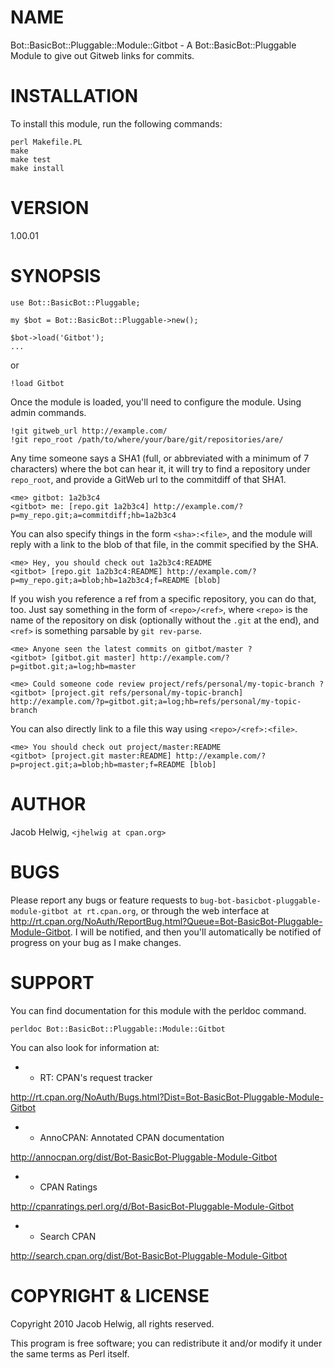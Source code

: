 # NAME

Bot::BasicBot::Pluggable::Module::Gitbot - A Bot::BasicBot::Pluggable Module to give out Gitweb links for commits.

# INSTALLATION

To install this module, run the following commands:

    perl Makefile.PL
    make
    make test
    make install

# VERSION

1.00.01

# SYNOPSIS

    use Bot::BasicBot::Pluggable;

    my $bot = Bot::BasicBot::Pluggable->new();

    $bot->load('Gitbot');
    ...

or

    !load Gitbot



Once the module is loaded, you'll need to configure the module.  Using admin commands.

    !git gitweb_url http://example.com/
    !git repo_root /path/to/where/your/bare/git/repositories/are/



Any time someone says a SHA1 (full, or abbreviated with a minimum of 7
characters) where the bot can hear it, it will try to find a repository under
`repo_root`, and provide a GitWeb url to the commitdiff of that SHA1.

    <me> gitbot: 1a2b3c4
    <gitbot> me: [repo.git 1a2b3c4] http://example.com/?p=my_repo.git;a=commitdiff;hb=1a2b3c4



You can also specify things in the form `<sha>:<file>`, and the module will
reply with a link to the blob of that file, in the commit specified by the SHA.

    <me> Hey, you should check out 1a2b3c4:README
    <gitbot> [repo.git 1a2b3c4:README] http://example.com/?p=my_repo.git;a=blob;hb=1a2b3c4;f=README [blob]



If you wish you reference a ref from a specific repository, you can do that,
too.  Just say something in the form of `<repo>/<ref>`, where `<repo>`
is the name of the repository on disk (optionally without the `.git` at the
end), and `<ref>` is something parsable by `git rev-parse`.

    <me> Anyone seen the latest commits on gitbot/master ?
    <gitbot> [gitbot.git master] http://example.com/?p=gitbot.git;a=log;hb=master

    <me> Could someone code review project/refs/personal/my-topic-branch ?
    <gitbot> [project.git refs/personal/my-topic-branch] http://example.com/?p=gitbot.git;a=log;hb=refs/personal/my-topic-branch



You can also directly link to a file this way using `<repo>/<ref>:<file>`.

    <me> You should check out project/master:README
    <gitbot> [project.git master:README] http://example.com/?p=project.git;a=blob;hb=master;f=README [blob]



# AUTHOR

Jacob Helwig, `<jhelwig at cpan.org>`

# BUGS

Please report any bugs or feature requests to
`bug-bot-basicbot-pluggable-module-gitbot at rt.cpan.org`, or through the web
interface at
<http://rt.cpan.org/NoAuth/ReportBug.html?Queue=Bot-BasicBot-Pluggable-Module-Gitbot>.
I will be notified, and then you'll automatically be notified of progress on
your bug as I make changes.

# SUPPORT

You can find documentation for this module with the perldoc command.

    perldoc Bot::BasicBot::Pluggable::Module::Gitbot



You can also look for information at:

- * RT: CPAN's request tracker

<http://rt.cpan.org/NoAuth/Bugs.html?Dist=Bot-BasicBot-Pluggable-Module-Gitbot>

- * AnnoCPAN: Annotated CPAN documentation

<http://annocpan.org/dist/Bot-BasicBot-Pluggable-Module-Gitbot>

- * CPAN Ratings

<http://cpanratings.perl.org/d/Bot-BasicBot-Pluggable-Module-Gitbot>

- * Search CPAN

<http://search.cpan.org/dist/Bot-BasicBot-Pluggable-Module-Gitbot>



# COPYRIGHT & LICENSE

Copyright 2010 Jacob Helwig, all rights reserved.

This program is free software; you can redistribute it and/or modify it under
the same terms as Perl itself.